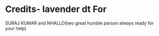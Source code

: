 # Credits- lavender dt For 
SURAJ KUMAR and NHALLO(two great humble person always ready for your help)
